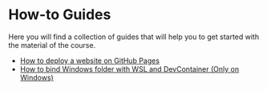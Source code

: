 # How-to Guides

Here you will find a collection of guides that will help you to get started with the material of the course.

- [How to deploy a website on GitHub Pages](./how-to-deploy-on-github-pages/)
- [How to bind Windows folder with WSL and DevContainer (Only on Windows)](./how-to-bind-windows-folder-with-wsl-and-devcontainer/)
